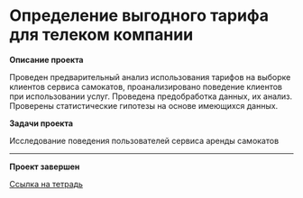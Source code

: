 # Определение выгодного тарифа для телеком компании

<b>Описание проекта</b>

Проведен предварительный анализ использования тарифов на выборке клиентов сервиса самокатов, проанализировано поведение клиентов при использовании услуг. Проведена предобработка данных, их анализ. Проверены статистические гипотезы на основе имеющихся данных.

<b>Задачи проекта</b>

Исследование поведения пользователей сервиса аренды самокатов

---

<b>Проект завершен</b>

[Ссылка на тетрадь]()

